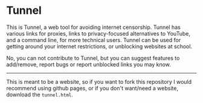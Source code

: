 # Tunnel
This is Tunnel, a web tool for avoiding internet censorship. Tunnel has various links for proxies, links to privacy-focused alternatives to YouTube, and a command line, for more technical users. Tunnel can be used for getting around your internet restrictions, or unblocking websites at school.

No, you can not contribute to Tunnel, but you can suggest features to add/remove, report bugs or report unblocked links you may know.
***
This is meant to be a website, so if you want to fork this repository I would recommend using github pages, or if you don't want/need a website, download the `tunnel.html`.

